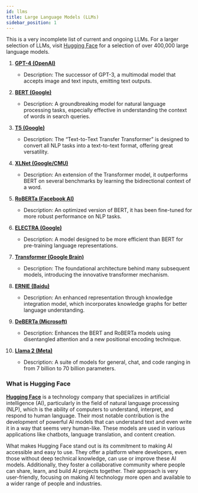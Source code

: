```yaml
---
id: llms
title: Large Language Models (LLMs)
sidebar_position: 1
---
```


This is a very incomplete list of current and ongoing LLMs. For a larger selection of LLMs, visit [Hugging Face](https://huggingface.co/models) for a selection of over 400,000 large language models.

1. [**GPT-4 (OpenAI)**](https://openai.com/research/gpt-4)
    - Description: The successor of GPT-3, a multimodal model that accepts image and text inputs, emitting text outputs.

2. [**BERT (Google)**](https://github.com/google-research/bert)
   - Description: A groundbreaking model for natural language processing tasks, especially effective in understanding the context of words in search queries.

3. [**T5 (Google)**](https://github.com/google-research/text-to-text-transfer-transformer)
   - Description: The “Text-to-Text Transfer Transformer” is designed to convert all NLP tasks into a text-to-text format, offering great versatility.

4. [**XLNet (Google/CMU)**](https://github.com/zihangdai/xlnet)
   - Description: An extension of the Transformer model, it outperforms BERT on several benchmarks by learning the bidirectional context of a word.

5. [**RoBERTa (Facebook AI)**](https://ai.facebook.com/blog/roberta-an-optimized-method-for-pretraining-self-supervised-nlp-systems/)
   - Description: An optimized version of BERT, it has been fine-tuned for more robust performance on NLP tasks.

6. [**ELECTRA (Google)**]((https://github.com/google-research/electra))
   - Description: A model designed to be more efficient than BERT for pre-training language representations.

7. [**Transformer (Google Brain)**](https://www.tensorflow.org/tutorials/text/transformer)
   - Description: The foundational architecture behind many subsequent models, introducing the innovative transformer mechanism.

8. [**ERNIE (Baidu)**](https://github.com/PaddlePaddle/ERNIE)
   - Description: An enhanced representation through knowledge integration model, which incorporates knowledge graphs for better language understanding.

9. [**DeBERTa (Microsoft)**](https://github.com/microsoft/DeBERTa)
    - Description: Enhances the BERT and RoBERTa models using disentangled attention and a new positional encoding technique.

10. [**Llama 2 (Meta)**](https://huggingface.co/meta-llama)
    - Description: A suite of models for general, chat, and code ranging in from 7 billion to 70 billion parameters.

### What is Hugging Face

[**Hugging Face**](https://huggingface.co/) is a technology company that specializes in artificial intelligence (AI), particularly in the field of natural language processing (NLP), which is the ability of computers to understand, interpret, and respond to human language. Their most notable contribution is the development of powerful AI models that can understand text and even write it in a way that seems very human-like. These models are used in various applications like chatbots, language translation, and content creation.

What makes Hugging Face stand out is its commitment to making AI accessible and easy to use. They offer a platform where developers, even those without deep technical knowledge, can use or improve these AI models. Additionally, they foster a collaborative community where people can share, learn, and build AI projects together. Their approach is very user-friendly, focusing on making AI technology more open and available to a wider range of people and industries.